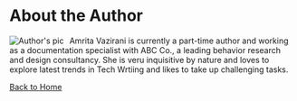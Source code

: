 # About the Author

<img src="Amrita Vazirani.png"
     alt="Author's pic"
     style="float: left; margin-right: 10px;" />

Amrita Vazirani is currently a part-time author and working as a documentation specialist with ABC Co., a leading behavior research and design consultancy. She is veru inquisitive by nature and loves to explore latest trends in Tech Wrtiing and likes to take up challenging tasks.

[Back to Home](table_of_contents.md)